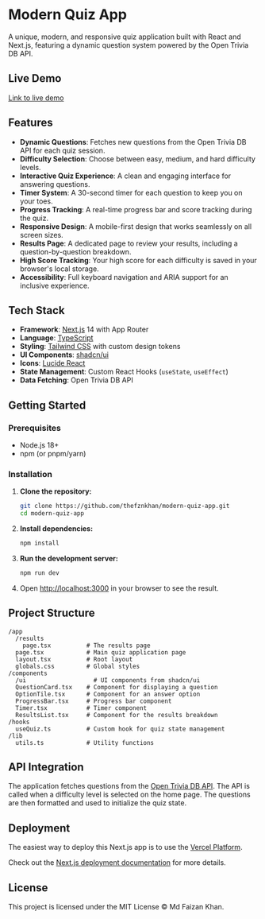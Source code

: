 # Modern Quiz App

A unique, modern, and responsive quiz application built with React and Next.js, featuring a dynamic question system powered by the Open Trivia DB API.

## Live Demo

[Link to live demo](https://thefznkhan-quiz-app.vercel.app)

## Features

- **Dynamic Questions**: Fetches new questions from the Open Trivia DB API for each quiz session.
- **Difficulty Selection**: Choose between easy, medium, and hard difficulty levels.
- **Interactive Quiz Experience**: A clean and engaging interface for answering questions.
- **Timer System**: A 30-second timer for each question to keep you on your toes.
- **Progress Tracking**: A real-time progress bar and score tracking during the quiz.
- **Responsive Design**: A mobile-first design that works seamlessly on all screen sizes.
- **Results Page**: A dedicated page to review your results, including a question-by-question breakdown.
- **High Score Tracking**: Your high score for each difficulty is saved in your browser's local storage.
- **Accessibility**: Full keyboard navigation and ARIA support for an inclusive experience.

## Tech Stack

- **Framework**: [Next.js](https://nextjs.org/) 14 with App Router
- **Language**: [TypeScript](https://www.typescriptlang.org/)
- **Styling**: [Tailwind CSS](https://tailwindcss.com/) with custom design tokens
- **UI Components**: [shadcn/ui](https://ui.shadcn.com/)
- **Icons**: [Lucide React](https://lucide.dev/)
- **State Management**: Custom React Hooks (`useState`, `useEffect`)
- **Data Fetching**: Open Trivia DB API

## Getting Started

### Prerequisites

- Node.js 18+
- npm (or pnpm/yarn)

### Installation

1.  **Clone the repository:**

    ```bash
    git clone https://github.com/thefznkhan/modern-quiz-app.git
    cd modern-quiz-app
    ```

2.  **Install dependencies:**

    ```bash
    npm install
    ```

3.  **Run the development server:**

    ```bash
    npm run dev
    ```

4.  Open [http://localhost:3000](http://localhost:3000) in your browser to see the result.

## Project Structure

```
/app
  /results
    page.tsx          # The results page
  page.tsx            # Main quiz application page
  layout.tsx          # Root layout
  globals.css         # Global styles
/components
  /ui                   # UI components from shadcn/ui
  QuestionCard.tsx    # Component for displaying a question
  OptionTile.tsx      # Component for an answer option
  ProgressBar.tsx     # Progress bar component
  Timer.tsx           # Timer component
  ResultsList.tsx     # Component for the results breakdown
/hooks
  useQuiz.ts          # Custom hook for quiz state management
/lib
  utils.ts            # Utility functions
```

## API Integration

The application fetches questions from the [Open Trivia DB API](https://opentdb.com/). The API is called when a difficulty level is selected on the home page. The questions are then formatted and used to initialize the quiz state.

## Deployment

The easiest way to deploy this Next.js app is to use the [Vercel Platform](https://vercel.com/new?utm_medium=default-template&filter=next.js&utm_source=create-next-app&utm_campaign=create-next-app-readme).

Check out the [Next.js deployment documentation](https://nextjs.org/docs/deployment) for more details.

## License

This project is licensed under the MIT License © Md Faizan Khan.
